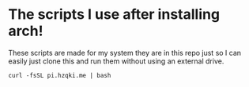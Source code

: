 # The scripts I use after installing arch!

These scripts are made for my system they are in this repo just so I can easily just clone this and run them without using an external drive.

`curl -fsSL pi.hzqki.me | bash`
